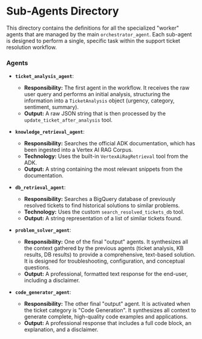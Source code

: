 # Sub-Agents Directory

This directory contains the definitions for all the specialized "worker" agents that are managed by the main `orchestrator_agent`. Each sub-agent is designed to perform a single, specific task within the support ticket resolution workflow.

### Agents

-   **`ticket_analysis_agent`**:
    -   **Responsibility:** The first agent in the workflow. It receives the raw user query and performs an initial analysis, structuring the information into a `TicketAnalysis` object (urgency, category, sentiment, summary).
    -   **Output:** A raw JSON string that is then processed by the `update_ticket_after_analysis` tool.

-   **`knowledge_retrieval_agent`**:
    -   **Responsibility:** Searches the official ADK documentation, which has been ingested into a Vertex AI RAG Corpus.
    -   **Technology:** Uses the built-in `VertexAiRagRetrieval` tool from the ADK.
    -   **Output:** A string containing the most relevant snippets from the documentation.

-   **`db_retrieval_agent`**:
    -   **Responsibility:** Searches a BigQuery database of previously resolved tickets to find historical solutions to similar problems.
    -   **Technology:** Uses the custom `search_resolved_tickets_db` tool.
    -   **Output:** A string representation of a list of similar tickets found.

-   **`problem_solver_agent`**:
    -   **Responsibility:** One of the final "output" agents. It synthesizes all the context gathered by the previous agents (ticket analysis, KB results, DB results) to provide a comprehensive, text-based solution. It is designed for troubleshooting, configuration, and conceptual questions.
    -   **Output:** A professional, formatted text response for the end-user, including a disclaimer.

-   **`code_generator_agent`**:
    -   **Responsibility:** The other final "output" agent. It is activated when the ticket category is "Code Generation". It synthesizes all context to generate complete, high-quality code examples and applications.
    -   **Output:** A professional response that includes a full code block, an explanation, and a disclaimer.